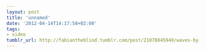 ```yaml
---
layout: post
title: 'unnamed'
date: '2012-04-14T14:17:58+02:00'
tags:
- video
tumblr_url: http://fabiantheblind.tumblr.com/post/21078845949/waves-by-daniel-palacios-waves-utilizes-a-basic
---
```

